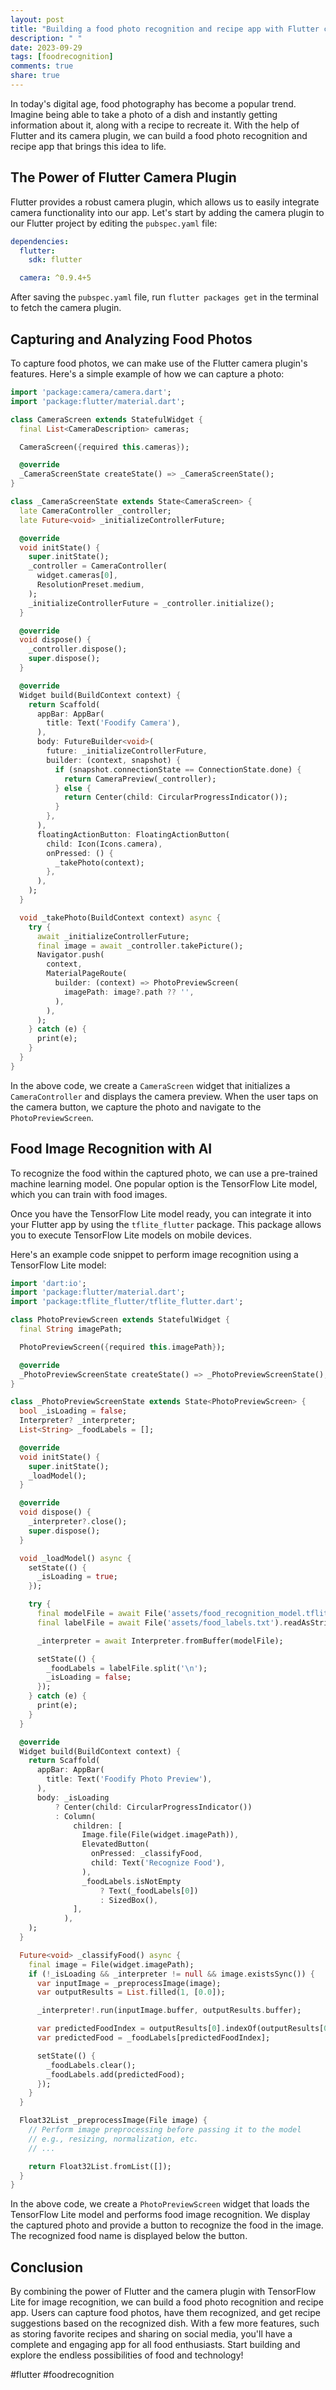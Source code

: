 ```yaml
---
layout: post
title: "Building a food photo recognition and recipe app with Flutter camera"
description: " "
date: 2023-09-29
tags: [foodrecognition]
comments: true
share: true
---
```


In today's digital age, food photography has become a popular trend. Imagine being able to take a photo of a dish and instantly getting information about it, along with a recipe to recreate it. With the help of Flutter and its camera plugin, we can build a food photo recognition and recipe app that brings this idea to life.

## The Power of Flutter Camera Plugin

Flutter provides a robust camera plugin, which allows us to easily integrate camera functionality into our app. Let's start by adding the camera plugin to our Flutter project by editing the `pubspec.yaml` file:

```yaml
dependencies:
  flutter:
    sdk: flutter

  camera: ^0.9.4+5
```

After saving the `pubspec.yaml` file, run `flutter packages get` in the terminal to fetch the camera plugin.

## Capturing and Analyzing Food Photos

To capture food photos, we can make use of the Flutter camera plugin's features. Here's a simple example of how we can capture a photo:

```dart
import 'package:camera/camera.dart';
import 'package:flutter/material.dart';

class CameraScreen extends StatefulWidget {
  final List<CameraDescription> cameras;

  CameraScreen({required this.cameras});

  @override
  _CameraScreenState createState() => _CameraScreenState();
}

class _CameraScreenState extends State<CameraScreen> {
  late CameraController _controller;
  late Future<void> _initializeControllerFuture;

  @override
  void initState() {
    super.initState();
    _controller = CameraController(
      widget.cameras[0],
      ResolutionPreset.medium,
    );
    _initializeControllerFuture = _controller.initialize();
  }

  @override
  void dispose() {
    _controller.dispose();
    super.dispose();
  }

  @override
  Widget build(BuildContext context) {
    return Scaffold(
      appBar: AppBar(
        title: Text('Foodify Camera'),
      ),
      body: FutureBuilder<void>(
        future: _initializeControllerFuture,
        builder: (context, snapshot) {
          if (snapshot.connectionState == ConnectionState.done) {
            return CameraPreview(_controller);
          } else {
            return Center(child: CircularProgressIndicator());
          }
        },
      ),
      floatingActionButton: FloatingActionButton(
        child: Icon(Icons.camera),
        onPressed: () {
          _takePhoto(context);
        },
      ),
    );
  }

  void _takePhoto(BuildContext context) async {
    try {
      await _initializeControllerFuture;
      final image = await _controller.takePicture();
      Navigator.push(
        context,
        MaterialPageRoute(
          builder: (context) => PhotoPreviewScreen(
            imagePath: image?.path ?? '',
          ),
        ),
      );
    } catch (e) {
      print(e);
    }
  }
}
```

In the above code, we create a `CameraScreen` widget that initializes a `CameraController` and displays the camera preview. When the user taps on the camera button, we capture the photo and navigate to the `PhotoPreviewScreen`.

## Food Image Recognition with AI

To recognize the food within the captured photo, we can use a pre-trained machine learning model. One popular option is the TensorFlow Lite model, which you can train with food images.

Once you have the TensorFlow Lite model ready, you can integrate it into your Flutter app by using the `tflite_flutter` package. This package allows you to execute TensorFlow Lite models on mobile devices.

Here's an example code snippet to perform image recognition using a TensorFlow Lite model:

```dart
import 'dart:io';
import 'package:flutter/material.dart';
import 'package:tflite_flutter/tflite_flutter.dart';

class PhotoPreviewScreen extends StatefulWidget {
  final String imagePath;

  PhotoPreviewScreen({required this.imagePath});

  @override
  _PhotoPreviewScreenState createState() => _PhotoPreviewScreenState();
}

class _PhotoPreviewScreenState extends State<PhotoPreviewScreen> {
  bool _isLoading = false;
  Interpreter? _interpreter;
  List<String> _foodLabels = [];

  @override
  void initState() {
    super.initState();
    _loadModel();
  }

  @override
  void dispose() {
    _interpreter?.close();
    super.dispose();
  }

  void _loadModel() async {
    setState(() {
      _isLoading = true;
    });

    try {
      final modelFile = await File('assets/food_recognition_model.tflite').readAsBytes();
      final labelFile = await File('assets/food_labels.txt').readAsString();

      _interpreter = await Interpreter.fromBuffer(modelFile);

      setState(() {
        _foodLabels = labelFile.split('\n');
        _isLoading = false;
      });
    } catch (e) {
      print(e);
    }
  }

  @override
  Widget build(BuildContext context) {
    return Scaffold(
      appBar: AppBar(
        title: Text('Foodify Photo Preview'),
      ),
      body: _isLoading
          ? Center(child: CircularProgressIndicator())
          : Column(
              children: [
                Image.file(File(widget.imagePath)),
                ElevatedButton(
                  onPressed: _classifyFood,
                  child: Text('Recognize Food'),
                ),
                _foodLabels.isNotEmpty
                    ? Text(_foodLabels[0])
                    : SizedBox(),
              ],
            ),
    );
  }

  Future<void> _classifyFood() async {
    final image = File(widget.imagePath);
    if (!_isLoading && _interpreter != null && image.existsSync()) {
      var inputImage = _preprocessImage(image);
      var outputResults = List.filled(1, [0.0]);

      _interpreter!.run(inputImage.buffer, outputResults.buffer);

      var predictedFoodIndex = outputResults[0].indexOf(outputResults[0].reduce((a, b) => a > b ? a : b));
      var predictedFood = _foodLabels[predictedFoodIndex];

      setState(() {
        _foodLabels.clear();
        _foodLabels.add(predictedFood);
      });
    }
  }

  Float32List _preprocessImage(File image) {
    // Perform image preprocessing before passing it to the model
    // e.g., resizing, normalization, etc.
    // ...

    return Float32List.fromList([]);
  }
}
```

In the above code, we create a `PhotoPreviewScreen` widget that loads the TensorFlow Lite model and performs food image recognition. We display the captured photo and provide a button to recognize the food in the image. The recognized food name is displayed below the button.

## Conclusion

By combining the power of Flutter and the camera plugin with TensorFlow Lite for image recognition, we can build a food photo recognition and recipe app. Users can capture food photos, have them recognized, and get recipe suggestions based on the recognized dish. With a few more features, such as storing favorite recipes and sharing on social media, you'll have a complete and engaging app for all food enthusiasts. Start building and explore the endless possibilities of food and technology!

#flutter #foodrecognition
